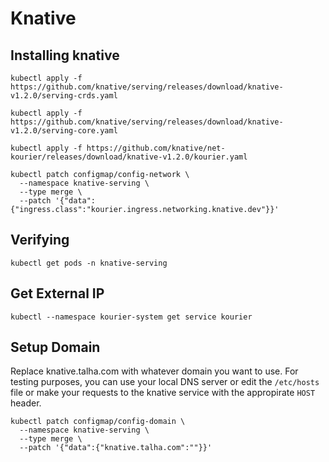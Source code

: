 # Knative

## Installing knative

```
kubectl apply -f https://github.com/knative/serving/releases/download/knative-v1.2.0/serving-crds.yaml

kubectl apply -f https://github.com/knative/serving/releases/download/knative-v1.2.0/serving-core.yaml

kubectl apply -f https://github.com/knative/net-kourier/releases/download/knative-v1.2.0/kourier.yaml

kubectl patch configmap/config-network \
  --namespace knative-serving \
  --type merge \
  --patch '{"data":{"ingress.class":"kourier.ingress.networking.knative.dev"}}'
```

## Verifying

```
kubectl get pods -n knative-serving
```

## Get External IP

```
kubectl --namespace kourier-system get service kourier
```

## Setup Domain

Replace knative.talha.com with whatever domain you want to use.
For testing purposes, you can use your local DNS server or edit the ```/etc/hosts``` file or make your requests to the knative service with the appropirate ```HOST``` header.

```
kubectl patch configmap/config-domain \
  --namespace knative-serving \
  --type merge \
  --patch '{"data":{"knative.talha.com":""}}' 
```
